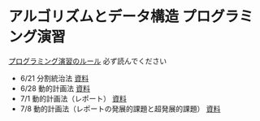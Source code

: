 # アルゴリズムとデータ構造 プログラミング演習

[プログラミング演習のルール](/RULES.md) 必ず読んでください

* 6/21 分割統治法 [資料](/0621/2016ad_0621.pdf)
* 6/28 動的計画法 [資料](/0628/2016ad_0628.pdf)
* 7/1  動的計画法（レポート） [資料](/0701/2016ad_0701.pdf)
* 7/8  動的計画法（レポートの発展的課題と超発展的課題） [資料](/0708/2016ad_0708.pdf)
